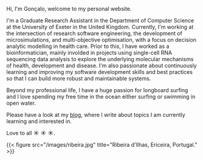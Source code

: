 
Hi, I'm Gonçalo, welcome to my personal website. 

I'm a Graduate Research Assistant in the Department of Computer Science at the University of Exeter in the United Kingdom. Currently, I'm working at the intersection of research software engineering, the development of microsimulations, and multi-objective optimisation, with a focus on decision analytic modelling in health care. Prior to this, I have worked as a bioinformatician, mainly involded in projects using single-cell RNA sequencing data analysis to explore the underlying molecular mechanisms of health, development and disease. I'm also passionate about continuously learning and improving my software development skills and best practices so that I can build more robust and maintainable systems. 

Beyond my professional life, I have a huge passion for longboard surfing and I love spending my free time in the ocean either surfing or swimming in open water. 

Please have a look at my [blog](/blog/), where I write about topics I am currently learning and interested in. 

Love to all :sunny: :sunny: :sunny:.


{{< figure src="/images/ribeira.jpg" title="Ribeira d'Ilhas, Ericeira, Portugal." >}}



















 



